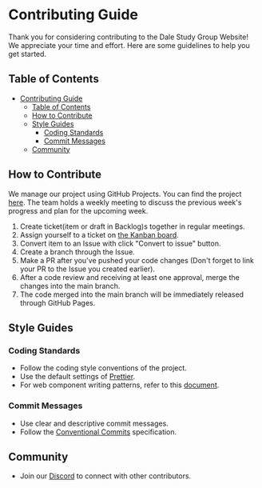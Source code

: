 # Contributing Guide

Thank you for considering contributing to the Dale Study Group Website!
We appreciate your time and effort. Here are some guidelines to help you get started.

## Table of Contents

- [Contributing Guide](#contributing-guide)
  - [Table of Contents](#table-of-contents)
  - [How to Contribute](#how-to-contribute)
  - [Style Guides](#style-guides)
    - [Coding Standards](#coding-standards)
    - [Commit Messages](#commit-messages)
  - [Community](#community)

## How to Contribute

We manage our project using GitHub Projects. You can find the project [here](https://github.com/orgs/DaleStudy/projects/2). The team holds a weekly meeting to discuss the previous week's progress and plan for the upcoming week.

1. Create ticket(item or draft in Backlog)s together in regular meetings.
2. Assign yourself to a ticket on [the Kanban board](https://github.com/orgs/DaleStudy/projects/2/views/2).
3. Convert item to an Issue with click "Convert to issue" button.
4. Create a branch through the Issue.
5. Make a PR after you've pushed your code changes (Don't forget to link your PR to the Issue you created earlier).
6. After a code review and receiving at least one approval, merge the changes into the main branch.
7. The code merged into the main branch will be immediately released through GitHub Pages.

## Style Guides

### Coding Standards

- Follow the coding style conventions of the project.
- Use the default settings of [Prettier](https://prettier.io/).
- For web component writing patterns, refer to this [document](https://github.com/DaleStudy/leetcode-website/issues/44).

### Commit Messages

- Use clear and descriptive commit messages.
- Follow the [Conventional Commits](https://www.conventionalcommits.org/en/v1.0.0/) specification.

## Community

- Join our [Discord](https://dales.link/discord) to connect with other contributors.
